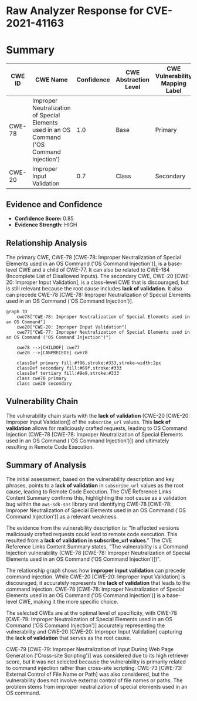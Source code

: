 # Raw Analyzer Response for CVE-2021-41163

# Summary
| CWE ID | CWE Name | Confidence | CWE Abstraction Level | CWE Vulnerability Mapping Label | CWE-Vulnerability Mapping Notes |
|---|---|---|---|---|---|
| CWE-78 | Improper Neutralization of Special Elements used in an OS Command ('OS Command Injection') | 1.0 | Base | Primary | Allowed |
| CWE-20 | Improper Input Validation | 0.7 | Class | Secondary | Discouraged |

## Evidence and Confidence

*   **Confidence Score:** 0.85
*   **Evidence Strength:** HIGH

## Relationship Analysis
The primary CWE, CWE-78 [CWE-78: Improper Neutralization of Special Elements used in an OS Command ('OS Command Injection')], is a base-level CWE and a child of CWE-77. It can also be related to CWE-184 (Incomplete List of Disallowed Inputs). The secondary CWE, CWE-20 [CWE-20: Improper Input Validation], is a class-level CWE that is discouraged, but is still relevant because the root cause includes **lack of validation**. It also can precede CWE-78 [CWE-78: Improper Neutralization of Special Elements used in an OS Command ('OS Command Injection')].

```mermaid
graph TD
    cwe78["CWE-78: Improper Neutralization of Special Elements used in an OS Command"]
    cwe20["CWE-20: Improper Input Validation"]
    cwe77["CWE-77: Improper Neutralization of Special Elements used in an OS Command ('OS Command Injection')"]

    cwe78 -->|CHILDOF| cwe77
    cwe20 -->|CANPRECEDE| cwe78

    classDef primary fill:#f96,stroke:#333,stroke-width:2px
    classDef secondary fill:#69f,stroke:#333
    classDef tertiary fill:#9e9,stroke:#333
    class cwe78 primary
    class cwe20 secondary
```

## Vulnerability Chain
The vulnerability chain starts with the **lack of validation** (CWE-20 [CWE-20: Improper Input Validation]) of the `subscribe_url` values. This **lack of validation** allows for maliciously crafted requests, leading to OS Command Injection (CWE-78 [CWE-78: Improper Neutralization of Special Elements used in an OS Command ('OS Command Injection')]) and ultimately resulting in Remote Code Execution.

## Summary of Analysis
The initial assessment, based on the vulnerability description and key phrases, points to a **lack of validation** in `subscribe_url` values as the root cause, leading to Remote Code Execution. The CVE Reference Links Content Summary confirms this, highlighting the root cause as a validation bug within the `aws-sdk-sns` library and identifying CWE-78 [CWE-78: Improper Neutralization of Special Elements used in an OS Command ('OS Command Injection')] as a relevant weakness.

The evidence from the vulnerability description is: "In affected versions maliciously crafted requests could lead to remote code execution. This resulted from a **lack of validation in subscribe_url values**." The CVE Reference Links Content Summary states, "The vulnerability is a Command Injection vulnerability (CWE-78 [CWE-78: Improper Neutralization of Special Elements used in an OS Command ('OS Command Injection')])".

The relationship graph shows how **improper input validation** can precede command injection. While CWE-20 [CWE-20: Improper Input Validation] is discouraged, it accurately represents the **lack of validation** that leads to the command injection. CWE-78 [CWE-78: Improper Neutralization of Special Elements used in an OS Command ('OS Command Injection')] is a base-level CWE, making it the more specific choice.

The selected CWEs are at the optimal level of specificity, with CWE-78 [CWE-78: Improper Neutralization of Special Elements used in an OS Command ('OS Command Injection')] accurately representing the vulnerability and CWE-20 [CWE-20: Improper Input Validation] capturing the **lack of validation** that serves as the root cause.

CWE-79 [CWE-79: Improper Neutralization of Input During Web Page Generation ('Cross-site Scripting')] was considered due to its high retriever score, but it was not selected because the vulnerability is primarily related to command injection rather than cross-site scripting. CWE-73 [CWE-73: External Control of File Name or Path] was also considered, but the vulnerability does not involve external control of file names or paths. The problem stems from improper neutralization of special elements used in an OS command.